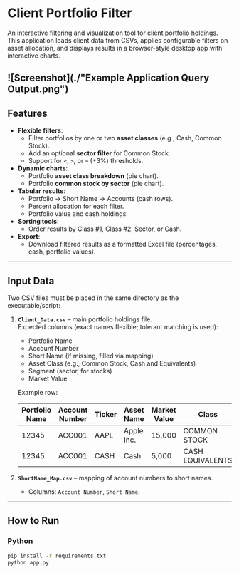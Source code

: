 # Client Portfolio Filter

An interactive filtering and visualization tool for client portfolio holdings.  
This application loads client data from CSVs, applies configurable filters on asset allocation, and displays results in a browser-style desktop app with interactive charts.

![Screenshot](./"Example Application Query Output.png")
---

## Features
- **Flexible filters**:
  - Filter portfolios by one or two **asset classes** (e.g., Cash, Common Stock).  
  - Add an optional **sector filter** for Common Stock.  
  - Support for `<`, `>`, or `≈` (±3%) thresholds.  
- **Dynamic charts**:
  - Portfolio **asset class breakdown** (pie chart).  
  - Portfolio **common stock by sector** (pie chart).  
- **Tabular results**:
  - Portfolio → Short Name → Accounts (cash rows).  
  - Percent allocation for each filter.  
  - Portfolio value and cash holdings.  
- **Sorting tools**:
  - Order results by Class #1, Class #2, Sector, or Cash.  
- **Export**:
  - Download filtered results as a formatted Excel file (percentages, cash, portfolio values).

---

## Input Data

Two CSV files must be placed in the same directory as the executable/script:

1. **`Client_Data.csv`** – main portfolio holdings file.  
   Expected columns (exact names flexible; tolerant matching is used):
   - Portfolio Name  
   - Account Number  
   - Short Name (if missing, filled via mapping)  
   - Asset Class (e.g., Common Stock, Cash and Equivalents)  
   - Segment (sector, for stocks)  
   - Market Value  

   Example row:

   | Portfolio Name | Account Number | Ticker | Asset Name | Market Value | Class            | Segment       |
   |----------------|----------------|--------|------------|--------------|-----------------|---------------|
   | 12345          | ACC001         | AAPL   | Apple Inc. | 15,000       | COMMON STOCK    | TECHNOLOGY    |
   | 12345          | ACC001         | CASH   | Cash       | 5,000        | CASH EQUIVALENTS | CASH          |

2. **`ShortName_Map.csv`** – mapping of account numbers to short names.  
   - Columns: `Account Number`, `Short Name`.

---

## How to Run

### Python
```bash
pip install -r requirements.txt
python app.py


